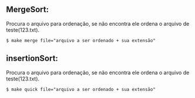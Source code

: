 ## MergeSort: <br>
Procura o arquivo para ordenação, se não encontra ele ordena o arquivo de teste(123.txt).
``` shel
$ make merge file="arquivo a ser ordenado + sua extensão"
```

## insertionSort: <br>
Procura o arquivo para ordenação, se não encontra ele ordena o arquivo de teste(123.txt).
``` shel
$ make quick file="arquivo a ser ordenado + sua extensão"
```
